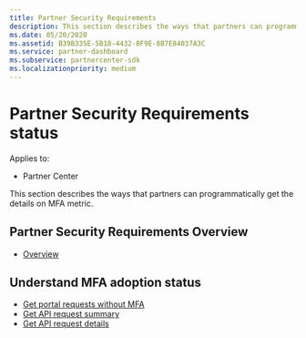 ```yaml
---
title: Partner Security Requirements
description: This section describes the ways that partners can programmatically get the details on MFA metric. 
ms.date: 05/20/2020
ms.assetid: B39B335E-5B18-4432-8F9E-8B7E84037A3C
ms.service: partner-dashboard
ms.subservice: partnercenter-sdk
ms.localizationpriority: medium
---
```


# Partner Security Requirements status

Applies to:

- Partner Center

This section describes the ways that partners can programmatically get the details on MFA metric. 

## Partner Security Requirements Overview

- [Overview](https://docs.microsoft.com/partner-center/partner-security-requirements)

## Understand MFA adoption status

- [Get portal requests without MFA](get-portal-requests-without-mfa.md)
- [Get API request summary](get-api-request-summary.md)
- [Get API request details](get-api-request-details.md)
